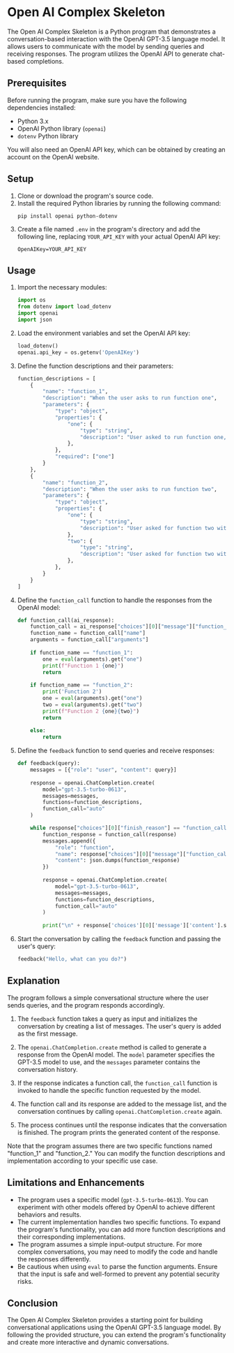 # Open AI Complex Skeleton

The Open AI Complex Skeleton is a Python program that demonstrates a conversation-based interaction with the OpenAI GPT-3.5 language model. It allows users to communicate with the model by sending queries and receiving responses. The program utilizes the OpenAI API to generate chat-based completions.

## Prerequisites
Before running the program, make sure you have the following dependencies installed:
- Python 3.x
- OpenAI Python library (`openai`)
- `dotenv` Python library

You will also need an OpenAI API key, which can be obtained by creating an account on the OpenAI website.

## Setup
1. Clone or download the program's source code.
2. Install the required Python libraries by running the following command:
   ```
   pip install openai python-dotenv
   ```
3. Create a file named `.env` in the program's directory and add the following line, replacing `YOUR_API_KEY` with your actual OpenAI API key:
   ```
   OpenAIKey=YOUR_API_KEY
   ```

## Usage
1. Import the necessary modules:
   ```python
   import os
   from dotenv import load_dotenv
   import openai
   import json
   ```

2. Load the environment variables and set the OpenAI API key:
   ```python
   load_dotenv()
   openai.api_key = os.getenv('OpenAIKey')
   ```

3. Define the function descriptions and their parameters:
   ```python
   function_descriptions = [
       {
           "name": "function_1",
           "description": "When the user asks to run function one",
           "parameters": {
               "type": "object",
               "properties": {
                   "one": {
                       "type": "string",
                       "description": "User asked to run function one, with the required argument one"
                   },
               },
               "required": ["one"]
           }
       },
       {
           "name": "function_2",
           "description": "When the user asks to run function two",
           "parameters": {
               "type": "object",
               "properties": {
                   "one": {
                       "type": "string",
                       "description": "User asked for function two with argument one"
                   },
                   "two": {
                       "type": "string",
                       "description": "User asked for function two with argument two"
                   },
               },
           }
       }
   ]
   ```

4. Define the `function_call` function to handle the responses from the OpenAI model:
   ```python
   def function_call(ai_response):
       function_call = ai_response["choices"][0]["message"]["function_call"]
       function_name = function_call["name"]
       arguments = function_call["arguments"]
       
       if function_name == "function_1":
           one = eval(arguments).get("one")
           print(f"Function 1 {one}")
           return
       
       if function_name == "function_2":
           print('Function 2')
           one = eval(arguments).get("one")
           two = eval(arguments).get("two")
           print(f"Function 2 {one}{two}")
           return
       
       else: 
           return
   ```

5. Define the `feedback` function to send queries and receive responses:
   ```python
   def feedback(query):
       messages = [{"role": "user", "content": query}]
       
       response = openai.ChatCompletion.create(
           model="gpt-3.5-turbo-0613",
           messages=messages,
           functions=function_descriptions,
           function_call="auto"
       )
   
       while response["choices"][0]["finish_reason"] == "function_call":
           function_response = function_call(response)
           messages.append({
               "role": "function",
               "name": response["choices"][0]["message"]["function_call"]["name"],
               "content": json.dumps(function_response)
           })
           
           response = openai.ChatCompletion.create(
               model="gpt-3.5-turbo-0613",
               messages=messages,
               functions=function_descriptions,
               function_call="auto"
           )
           
           print("\n" + response['choices'][0]['message']['content'].strip())
   ```

6. Start the conversation by calling the `feedback` function and passing the user's query:
   ```python
   feedback("Hello, what can you do?")
   ```

## Explanation
The program follows a simple conversational structure where the user sends queries, and the program responds accordingly.

1. The `feedback` function takes a query as input and initializes the conversation by creating a list of messages. The user's query is added as the first message.

2. The `openai.ChatCompletion.create` method is called to generate a response from the OpenAI model. The `model` parameter specifies the GPT-3.5 model to use, and the `messages` parameter contains the conversation history.

3. If the response indicates a function call, the `function_call` function is invoked to handle the specific function requested by the model.

4. The function call and its response are added to the message list, and the conversation continues by calling `openai.ChatCompletion.create` again.

5. The process continues until the response indicates that the conversation is finished. The program prints the generated content of the response.

Note that the program assumes there are two specific functions named "function_1" and "function_2." You can modify the function descriptions and implementation according to your specific use case.

## Limitations and Enhancements
- The program uses a specific model (`gpt-3.5-turbo-0613`). You can experiment with other models offered by OpenAI to achieve different behaviors and results.
- The current implementation handles two specific functions. To expand the program's functionality, you can add more function descriptions and their corresponding implementations.
- The program assumes a simple input-output structure. For more complex conversations, you may need to modify the code and handle the responses differently.
- Be cautious when using `eval` to parse the function arguments. Ensure that the input is safe and well-formed to prevent any potential security risks.

## Conclusion
The Open AI Complex Skeleton provides a starting point for building conversational applications using the OpenAI GPT-3.5 language model. By following the provided structure, you can extend the program's functionality and create more interactive and dynamic conversations.
